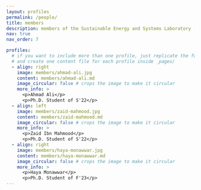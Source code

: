 ```yaml
---
layout: profiles
permalink: /people/
title: members
description: members of the Sustainable Energy and Systems Laboratory (SENSL)
nav: true
nav_order: 7

profiles:
  # if you want to include more than one profile, just replicate the following block
  # and create one content file for each profile inside _pages/
  - align: right
    image: members/ahmad-ali.jpg
    content: members/ahmad-ali.md
    image_circular: false # crops the image to make it circular
    more_info: >
      <p>Ahmad Ali</p>
      <p>Ph.D. Student of S'22</p>
  - align: left
    image: members/zaid-mahmood.jpg
    content: members/zaid-mahmood.md
    image_circular: false # crops the image to make it circular
    more_info: >
      <p>Zaid Ibn Mahmood</p>
      <p>Ph.D. Student of S'22</p>
  - align: right
    image: members/haya-monawwar.jpg
    content: members/haya-monawwar.md
    image_circular: false # crops the image to make it circular
    more_info: >
      <p>Haya Monawwar</p>
      <p>Ph.D. Student of F'23</p>
---
```

